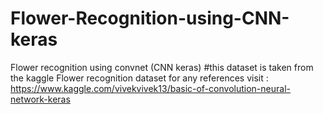 # Flower-Recognition-using-CNN-keras
Flower recognition using convnet (CNN keras)
#this dataset is taken from the kaggle Flower recognition dataset
for any references visit : https://www.kaggle.com/vivekvivek13/basic-of-convolution-neural-network-keras
